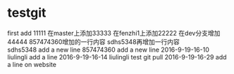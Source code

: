 # testgit
first add 11111
在master上添加33333
在fenzhi1上添加22222
在dev分支增加44444
857474360增加的一行内容
sdhs5348再增加一行内容    
sdhs5348 add a new line
857474360 add a new line
2016-9-19-16-10 liulingli add a line
2016-9-19-16-14 liulingli test git pull
2016-9-19-16-29 add a line on website
